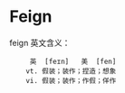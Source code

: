 # Feign


feign 英文含义：

         英  [feɪn]   美  [fen]
        vt. 假装；装作；捏造；想象
        vi. 假装；装作；作假；佯作
        
